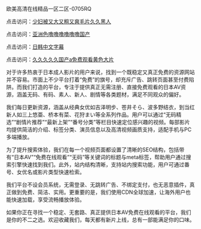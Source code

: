 欧美高清在线精品一区二区-0705RQ

点击访问：<a href="https://fdhf-454.pages.dev/">少妇被又大又粗又爽毛片久久黑人</a>

点击访问：<a href="https://bered.pages.dev/">亚洲色噜噜噜噜噜噜国产</a>

点击访问：<a href="https://rtj-3zo.pages.dev/">日韩中文字幕</a>

点击访问：<a href="https://vassv.pages.dev/">久久久久久国产a免费观看黄色大片</a>

对于许多热衷于日本成人影片的用户来说，找到一个既稳定又真正免费的资源网站并不容易。市面上不少平台打着“免费”的旗号，却充斥广告、跳转页面甚至付费陷阱。而我们打造的平台，专注于提供真正无需注册、直接免费观看的日本AV资源，涵盖无码、有码、素人、新人、剧情等各类题材，满足不同观众的偏好。

我们每日更新资源，涵盖从经典女优如吉泽明步、苍井そら、波多野结衣，到当红新人如三上悠亜、桥本有菜、花狩まい等全系列作品。用户可以通过“无码精选”“剧情片推荐”“最新上架”“番号分类”等栏目快速定位感兴趣的视频。每部影片均提供简洁的介绍、标签分类、演员信息以及高清视频画质支持，适配手机与PC多端播放。

为了提升搜索体验，我们在每一个视频页面都设置了清晰的SEO结构，包括带有“日本AV”“免费在线观看”“无码”等关键词的标题与meta标签，帮助用户通过搜索引擎快速找到我们。此外，站内结构清晰，支持站内搜索功能，用户可通过番号、女优名或影片类型快速检索。

我们平台不设会员系统，无需登录、无跳转广告、不绑定支付，也无恶意插件，真正做到免费、简洁、实用。更重要的是，我们使用CDN全球加速，让海外用户也能快速加载，享受流畅播放体验。

如果你正在寻找一个稳定、无套路、真正提供日本AV免费在线观看的平台，我们是你的不二之选。欢迎收藏我们，每天都有新片上线，总有一部能满足你的口味。

<span style="display:none;">[Canonical link](https://github.com/I20250705/So1 ）</span>
